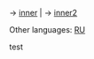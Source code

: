 <!-- META lang=en -->

<!-- NAV-START -->
→ [inner](inner/inner.md) | → [inner2](inner2/inner2.md)
<!-- NAV-END -->

<!-- OTHER-LANGS-START -->
Other languages: [RU](тест.md)
<!-- OTHER-LANGS-END -->

test
